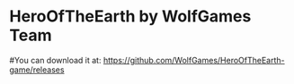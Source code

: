 # HeroOfTheEarth by WolfGames Team
#You can download it at: https://github.com/WolfGames/HeroOfTheEarth-game/releases
